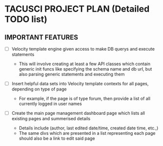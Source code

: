 # TACUSCI PROJECT PLAN (Detailed TODO list)

## IMPORTANT FEATURES

- [ ] Velocity template engine given access to make DB querys and execute statements
	- This will involve creating at least a few API classes which contain generic init funcs
	  like specifying the schema name and db url, but also parsing generic statements and executing them

- [ ] Insert helpful data sets into Velocity template contexts for all pages, depending on type of page
    - For example, if the page is of type forum, then provide a list of all currently logged in user names

- [ ] Create the main page management dashboard page which lists all existing pages and summerised details
    - Details include (author, last edited date/time, created date time, etc.,)
    - The same divs which are presented in a list representing each page should also be a link to edit said page